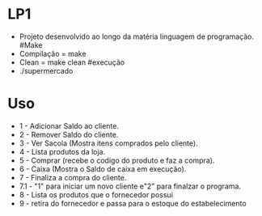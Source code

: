 # LP1
- Projeto desenvolvido ao longo da matéria linguagem de programação.
#Make
- Compilação = make
- Clean = make clean
#execução
- ./supermercado
# Uso
- 1 - Adicionar Saldo ao cliente.
- 2 - Remover Saldo do cliente.
- 3 - Ver Sacola (Mostra itens comprados pelo cliente).
- 4 - Lista produtos da loja.
- 5 - Comprar (recebe o codigo do produto e faz a compra).
- 6 - Caixa (Mostra o Saldo de caixa em execução).
- 7 - Finaliza a compra do cliente.
- 7.1 - "1" para iniciar um novo cliente e"2" para finalzar o programa.
- 8 - Lista os produtos que o fornecedor possui
- 9 - retira do fornecedor e passa para o estoque do estabelecimento

